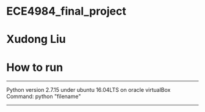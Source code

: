 # ECE4984_final_project
# Xudong Liu
 
# How to run
*** 
Python version 2.7.15 under ubuntu 16.04LTS on oracle virtualBox
Command: python "filename"
****